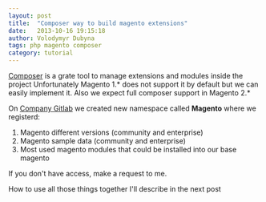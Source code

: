 ```yaml
---
layout: post
title:  "Composer way to build magento extensions"
date:   2013-10-16 19:15:18
author: Volodymyr Dubyna
tags: php magento composer
category: tutorial
---
```


[Composer](http://getcomposer.org) is a grate tool to manage extensions and modules inside the project
Unfortunately Magento 1.* does not support it by default but we can easily implement it. Also we expect full composer 
support in Magento 2.*

On [Company Gitlab](http://gitlab.speroteck.com) we created new namespace called **Magento** where we registerd:

1. Magento different versions (community and enterprise)
2. Magento sample data (community and enterprise) 
3. Most used magento modules that could be installed into our base magento

If you don't have access, make a request to me.

How to use all those things together I'll describe in the next post

